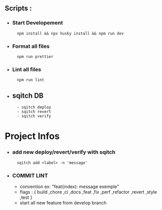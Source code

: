 
## Scripts :
- ### Start Developement
        npm install && npx husky install && npm run dev 
- ### Format all files
        npm run prettier
- ### Lint all files
        npm run lint
- ## sqitch DB
        - sqitch deploy
        - sqitch revert
        - sqitch verify

# Project Infos
- ### add new deploy/revert/verify with sqitch
        sqitch add <label> -n 'message'
- ### COMMIT LINT
   - convention ex: "feat(index): message exemple"
   - flags : { build ,chore ,ci ,docs ,feat ,fix ,perf ,refactor ,revert ,style ,test }
   - start all new feature from develop branch